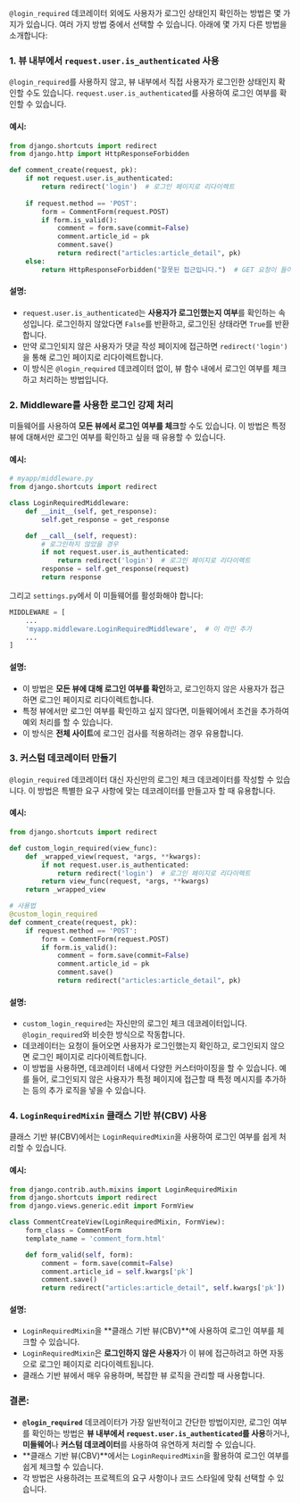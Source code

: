 `@login_required` 데코레이터 외에도 사용자가 로그인 상태인지 확인하는 방법은 몇 가지가 있습니다. 여러 가지 방법 중에서 선택할 수 있습니다. 아래에 몇 가지 다른 방법을 소개합니다:

### 1. **뷰 내부에서 `request.user.is_authenticated` 사용**
`@login_required`를 사용하지 않고, 뷰 내부에서 직접 사용자가 로그인한 상태인지 확인할 수도 있습니다. `request.user.is_authenticated`를 사용하여 로그인 여부를 확인할 수 있습니다.

#### 예시:
```python
from django.shortcuts import redirect
from django.http import HttpResponseForbidden

def comment_create(request, pk):
    if not request.user.is_authenticated:
        return redirect('login')  # 로그인 페이지로 리다이렉트
    
    if request.method == 'POST':
        form = CommentForm(request.POST)
        if form.is_valid():
            comment = form.save(commit=False)
            comment.article_id = pk
            comment.save()
            return redirect("articles:article_detail", pk)
    else:
        return HttpResponseForbidden("잘못된 접근입니다.")  # GET 요청이 들어오면 접근 거부
```

#### 설명:
- `request.user.is_authenticated`는 **사용자가 로그인했는지 여부**를 확인하는 속성입니다. 로그인하지 않았다면 `False`를 반환하고, 로그인된 상태라면 `True`를 반환합니다.
- 만약 로그인되지 않은 사용자가 댓글 작성 페이지에 접근하면 `redirect('login')`을 통해 로그인 페이지로 리다이렉트합니다.
- 이 방식은 `@login_required` 데코레이터 없이, 뷰 함수 내에서 로그인 여부를 체크하고 처리하는 방법입니다.

### 2. **Middleware를 사용한 로그인 강제 처리**
미들웨어를 사용하여 **모든 뷰에서 로그인 여부를 체크**할 수도 있습니다. 이 방법은 특정 뷰에 대해서만 로그인 여부를 확인하고 싶을 때 유용할 수 있습니다.

#### 예시:
```python
# myapp/middleware.py
from django.shortcuts import redirect

class LoginRequiredMiddleware:
    def __init__(self, get_response):
        self.get_response = get_response

    def __call__(self, request):
        # 로그인하지 않았을 경우
        if not request.user.is_authenticated:
            return redirect('login')  # 로그인 페이지로 리다이렉트
        response = self.get_response(request)
        return response
```

그리고 `settings.py`에서 이 미들웨어를 활성화해야 합니다:
```python
MIDDLEWARE = [
    ...
    'myapp.middleware.LoginRequiredMiddleware',  # 이 라인 추가
    ...
]
```

#### 설명:
- 이 방법은 **모든 뷰에 대해 로그인 여부를 확인**하고, 로그인하지 않은 사용자가 접근하면 로그인 페이지로 리다이렉트합니다.
- 특정 뷰에서만 로그인 여부를 확인하고 싶지 않다면, 미들웨어에서 조건을 추가하여 예외 처리를 할 수 있습니다.
- 이 방식은 **전체 사이트**에 로그인 검사를 적용하려는 경우 유용합니다.

### 3. **커스텀 데코레이터 만들기**
`@login_required` 데코레이터 대신 자신만의 로그인 체크 데코레이터를 작성할 수 있습니다. 이 방법은 특별한 요구 사항에 맞는 데코레이터를 만들고자 할 때 유용합니다.

#### 예시:
```python
from django.shortcuts import redirect

def custom_login_required(view_func):
    def _wrapped_view(request, *args, **kwargs):
        if not request.user.is_authenticated:
            return redirect('login')  # 로그인 페이지로 리다이렉트
        return view_func(request, *args, **kwargs)
    return _wrapped_view

# 사용법
@custom_login_required
def comment_create(request, pk):
    if request.method == 'POST':
        form = CommentForm(request.POST)
        if form.is_valid():
            comment = form.save(commit=False)
            comment.article_id = pk
            comment.save()
            return redirect("articles:article_detail", pk)
```

#### 설명:
- `custom_login_required`는 자신만의 로그인 체크 데코레이터입니다. `@login_required`와 비슷한 방식으로 작동합니다.
- 데코레이터는 요청이 들어오면 사용자가 로그인했는지 확인하고, 로그인되지 않으면 로그인 페이지로 리다이렉트합니다.
- 이 방법을 사용하면, 데코레이터 내에서 다양한 커스터마이징을 할 수 있습니다. 예를 들어, 로그인되지 않은 사용자가 특정 페이지에 접근할 때 특정 메시지를 추가하는 등의 추가 로직을 넣을 수 있습니다.

### 4. **`LoginRequiredMixin` 클래스 기반 뷰(CBV) 사용**
클래스 기반 뷰(CBV)에서는 `LoginRequiredMixin`을 사용하여 로그인 여부를 쉽게 처리할 수 있습니다.

#### 예시:
```python
from django.contrib.auth.mixins import LoginRequiredMixin
from django.shortcuts import redirect
from django.views.generic.edit import FormView

class CommentCreateView(LoginRequiredMixin, FormView):
    form_class = CommentForm
    template_name = 'comment_form.html'

    def form_valid(self, form):
        comment = form.save(commit=False)
        comment.article_id = self.kwargs['pk']
        comment.save()
        return redirect("articles:article_detail", self.kwargs['pk'])
```

#### 설명:
- `LoginRequiredMixin`을 **클래스 기반 뷰(CBV)**에 사용하여 로그인 여부를 체크할 수 있습니다.
- `LoginRequiredMixin`은 **로그인하지 않은 사용자**가 이 뷰에 접근하려고 하면 자동으로 로그인 페이지로 리다이렉트됩니다.
- 클래스 기반 뷰에서 매우 유용하며, 복잡한 뷰 로직을 관리할 때 사용합니다.

### 결론:
- **`@login_required`** 데코레이터가 가장 일반적이고 간단한 방법이지만, 로그인 여부를 확인하는 방법은 **뷰 내부에서 `request.user.is_authenticated`를 사용**하거나, **미들웨어**나 **커스텀 데코레이터**를 사용하여 유연하게 처리할 수 있습니다.
- **클래스 기반 뷰(CBV)**에서는 `LoginRequiredMixin`을 활용하여 로그인 여부를 쉽게 체크할 수 있습니다.
- 각 방법은 사용하려는 프로젝트의 요구 사항이나 코드 스타일에 맞춰 선택할 수 있습니다.